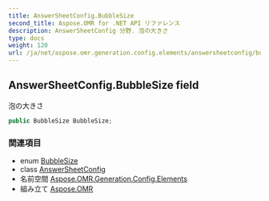 ```yaml
---
title: AnswerSheetConfig.BubbleSize
second_title: Aspose.OMR for .NET API リファレンス
description: AnswerSheetConfig 分野. 泡の大きさ
type: docs
weight: 120
url: /ja/net/aspose.omr.generation.config.elements/answersheetconfig/bubblesize/
---
```

## AnswerSheetConfig.BubbleSize field

泡の大きさ

```csharp
public BubbleSize BubbleSize;
```

### 関連項目

* enum [BubbleSize](../../../aspose.omr.generation/bubblesize/)
* class [AnswerSheetConfig](../)
* 名前空間 [Aspose.OMR.Generation.Config.Elements](../../answersheetconfig/)
* 組み立て [Aspose.OMR](../../../)


